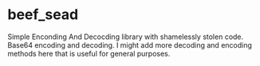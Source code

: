 # beef_sead
Simple Enconding And Decocding library with shamelessly stolen code. Base64 encoding and decoding. I might add more decoding and encoding methods here that is useful for general purposes.
